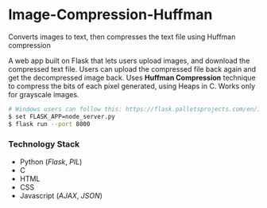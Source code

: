 # Image-Compression-Huffman
Converts images to text, then compresses the text file using Huffman compression

A web app built on Flask that lets users upload images, and download the compressed text file. Users can upload the compressed
file back again and get the decompressed image back. Uses **Huffman Compression** technique to compress the bits of each pixel
generated, using Heaps in C. Works only for grayscale images.

```sh
# Windows users can follow this: https://flask.palletsprojects.com/en/1.1.x/cli/#application-discovery
$ set FLASK_APP=node_server.py
$ flask run --port 8000
```

### Technology Stack
* Python (*Flask*, *PIL*)
* C
* HTML
* CSS
* Javascript (*AJAX*, *JSON*)
